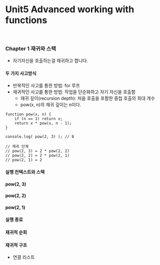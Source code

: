 # Unit5 Advanced working with functions
<br>

### Chapter 1 재귀와 스택

- 자기자신을 호출하는걸 재귀하고 합니다.

#### 두 가지 사고방식


- 반복적인 사고를 통한 방법: for 루프
- 재귀적인 사고를 통한 방법: 작업을 단순화하고 자기 자신을 호출함
    - 재귀 깊이(recursion depth): 처음 호출을 포함한 중첩 호출의 최대 개수
    - pow(x, n)의 재귀 깊이는 n이다.
```
function pow(x, n) {
    if (n == 1) return x;
    return x * pow(x, n - 1);
}

console.log( pow(2, 3) ); // 8

// 재귀 단계
// pow(2, 3) = 2 * pow(2, 2)
// pow(2, 2) = 2 * pow(2, 1)
// pow(2, 1) = 2
```

#### 실행 컨텍스트와 스택

#### pow(2, 3)

#### pow(2, 2)

#### pow(2, 1)

#### 실행 종료

#### 재귀적 순회

#### 재귀적 구조

- 연결 리스트